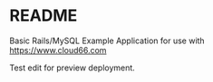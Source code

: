 # README

Basic Rails/MySQL Example Application for use with https://www.cloud66.com

Test edit for preview deployment.
